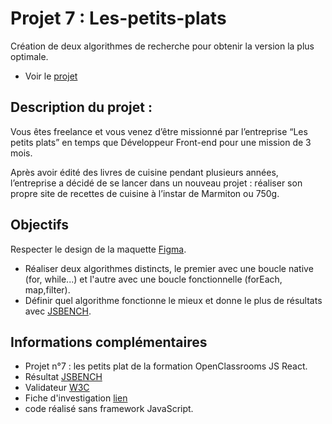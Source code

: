 # Projet 7 : Les-petits-plats

Création de deux algorithmes de recherche pour obtenir la version la plus optimale.

- Voir le [projet](https://d-sriver.github.io/Les-Petits-Plats-TW/)

## Description du projet :

Vous êtes freelance et vous venez d’être missionné par l’entreprise “Les petits plats” en temps que Développeur Front-end pour une mission de 3 mois.

Après avoir édité des livres de cuisine pendant plusieurs années, l’entreprise a décidé de se lancer dans un nouveau projet : réaliser son propre site de recettes de cuisine à l’instar de Marmiton ou 750g.

## Objectifs

Respecter le design de la maquette [Figma](https://www.figma.com/file/LY5VQTAqnrAf0bWObOBrt8/Les-petits-plats---Maquette-2.0?type=design&node-id=0%3A1&t=23dNyQrjg9DVtnrM-1).

- Réaliser deux algorithmes distincts, le premier avec une boucle native (for, while...) et l'autre avec une boucle fonctionnelle (forEach, map,filter).
- Définir quel algorithme fonctionne le mieux et donne le plus de résultats avec [JSBENCH](https://jsben.ch/7216m).

## Informations complémentaires

- Projet n°7 : les petits plat de la formation OpenClassrooms JS React.
- Résultat [JSBENCH](hhttps://jsben.ch/7216m)
- Validateur [W3C](https://validator.w3.org/nu/?doc=https://d-sriver.github.io/Les-Petits-Plats-TW/)
- Fiche d'investigation [lien](https://github.com/Milween/Les-petits-plats/blob/main/Fiche_d'investigation.pdf)
- code réalisé sans framework JavaScript.
